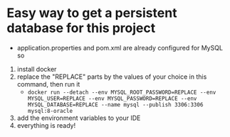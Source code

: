# Easy way to get a persistent database for this project
- application.properties and pom.xml are already configured for MySQL so
1. install docker
2. replace the "REPLACE" parts by the values of your choice in this command, then run it
	- `docker run --detach --env MYSQL_ROOT_PASSWORD=REPLACE --env MYSQL_USER=REPLACE --env MYSQL_PASSWORD=REPLACE --env MYSQL_DATABASE=REPLACE --name mysql --publish 3306:3306 mysql:8-oracle`
3. add the environment variables to your IDE
4. everything is ready!